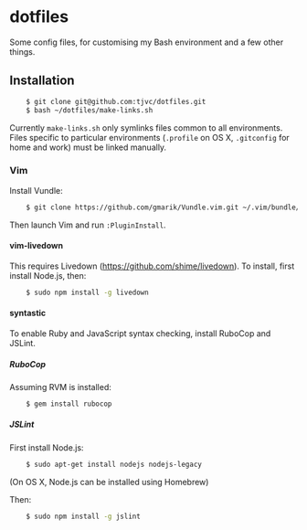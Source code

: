 # dotfiles

Some config files, for customising my Bash environment and a few other things.

## Installation

```bash
    $ git clone git@github.com:tjvc/dotfiles.git
    $ bash ~/dotfiles/make-links.sh
```

Currently `make-links.sh` only symlinks files common to all environments. Files specific to particular environments (`.profile` on OS X, `.gitconfig` for home and work) must be linked manually.

### Vim

Install Vundle:

```bash
    $ git clone https://github.com/gmarik/Vundle.vim.git ~/.vim/bundle/Vundle.vim
```

Then launch Vim and run `:PluginInstall`.

#### vim-livedown

This requires Livedown (<https://github.com/shime/livedown>). To install, first install Node.js, then:

```bash
    $ sudo npm install -g livedown
```

#### syntastic

To enable Ruby and JavaScript syntax checking, install RuboCop and JSLint.

##### RuboCop

Assuming RVM is installed:

```bash
    $ gem install rubocop
```

##### JSLint

First install Node.js:

```bash
    $ sudo apt-get install nodejs nodejs-legacy
```

(On OS X, Node.js can be installed using Homebrew)

Then:

```bash
    $ sudo npm install -g jslint
```
